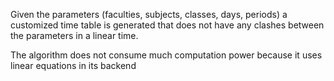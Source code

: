Given the parameters (faculties, subjects, classes, days, periods) a customized time table is generated that does not have any clashes between the parameters in a linear time.

The algorithm does not consume much computation power because it uses linear equations in its backend
